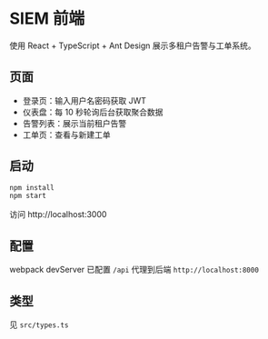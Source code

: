 # SIEM 前端

使用 React + TypeScript + Ant Design 展示多租户告警与工单系统。

## 页面
- 登录页：输入用户名密码获取 JWT
- 仪表盘：每 10 秒轮询后台获取聚合数据
- 告警列表：展示当前租户告警
- 工单页：查看与新建工单

## 启动
```bash
npm install
npm start
```
访问 http://localhost:3000

## 配置
webpack devServer 已配置 `/api` 代理到后端 `http://localhost:8000`

## 类型
见 `src/types.ts`
